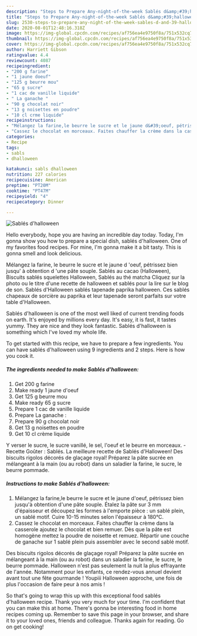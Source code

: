 ```yaml
---
description: "Steps to Prepare Any-night-of-the-week Sablés d&amp;#39;halloween"
title: "Steps to Prepare Any-night-of-the-week Sablés d&amp;#39;halloween"
slug: 2530-steps-to-prepare-any-night-of-the-week-sables-d-and-39-halloween
date: 2020-08-01T12:48:16.318Z
image: https://img-global.cpcdn.com/recipes/af756ea4e9750f8a/751x532cq70/sables-dhalloween-photo-principale-de-la-recette.jpg
thumbnail: https://img-global.cpcdn.com/recipes/af756ea4e9750f8a/751x532cq70/sables-dhalloween-photo-principale-de-la-recette.jpg
cover: https://img-global.cpcdn.com/recipes/af756ea4e9750f8a/751x532cq70/sables-dhalloween-photo-principale-de-la-recette.jpg
author: Harriett Gibson
ratingvalue: 4.4
reviewcount: 4087
recipeingredient:
- "200 g farine"
- "1 jaune doeuf"
- "125 g beurre mou"
- "65 g sucre"
- "1 cac de vanille liquide"
- " La ganache "
- "90 g chocolat noir"
- "13 g noisettes en poudre"
- "10 cl crme liquide"
recipeinstructions:
- "Mélangez la farine,le beurre le sucre et le jaune d&#39;oeuf, pétrissez bien jusqu&#39;à obtention d&#39;une pâte souple. Étalez la pâte sur 3 mm d&#39;épaisseur et découpez les formes à l&#39;emporte pièce : un sablé plein, un sablé motif. Cuire 10-15 minutes selon l&#39;épaisseur à 180°C."
- "Cassez le chocolat en morceaux. Faites chauffer la crème dans la casserole ajoutez le chocolat et bien remuer. Dès que la pâte est homogène mettez la poudre de noisette et remuez. Répartir une couche de ganache sur 1 sablé plein puis assembler avec le second sablé motif."
categories:
- Recipe
tags:
- sabls
- dhalloween

katakunci: sabls dhalloween 
nutrition: 227 calories
recipecuisine: American
preptime: "PT20M"
cooktime: "PT47M"
recipeyield: "4"
recipecategory: Dinner

---
```



![Sablés d&#39;halloween](https://img-global.cpcdn.com/recipes/af756ea4e9750f8a/751x532cq70/sables-dhalloween-photo-principale-de-la-recette.jpg)

Hello everybody, hope you are having an incredible day today. Today, I'm gonna show you how to prepare a special dish, sablés d&#39;halloween. One of my favorites food recipes. For mine, I'm gonna make it a bit tasty. This is gonna smell and look delicious.

Mélangez la farine, le beurre le sucre et le jaune d &#39;oeuf, pétrissez bien jusqu&#39; à obtention d &#39;une pâte souple. Sablés au cacao (Halloween), Biscuits sablés squelettes Halloween, Sablés au thé matcha Cliquez sur la photo ou le titre d&#39;une recette de halloween et sablés pour la lire sur le blog de son. Sablés d&#39;Halloween sablés tapenade paprika halloween. Ces sablés chapeaux de sorcière au paprika et leur tapenade seront parfaits sur votre table d&#39;Halloween.

Sablés d&#39;halloween is one of the most well liked of current trending foods on earth. It's enjoyed by millions every day. It's easy, it is fast, it tastes yummy. They are nice and they look fantastic. Sablés d&#39;halloween is something which I've loved my whole life.


To get started with this recipe, we have to prepare a few ingredients. You can have sablés d&#39;halloween using 9 ingredients and 2 steps. Here is how you cook it.

<!--inarticleads1-->

##### The ingredients needed to make Sablés d&#39;halloween:

1. Get 200 g farine
1. Make ready 1 jaune d&#39;oeuf
1. Get 125 g beurre mou
1. Make ready 65 g sucre
1. Prepare 1 cac de vanille liquide
1. Prepare  La ganache :
1. Prepare 90 g chocolat noir
1. Get 13 g noisettes en poudre
1. Get 10 cl crème liquide


Y verser le sucre, le sucre vanillé, le sel, l&#39;oeuf et le beurre en morceaux. - Recette Goûter : Sablés. La meilleure recette de Sablés d&#39;Halloween! Des biscuits rigolos décorés de glaçage royal! Préparez la pâte sucrée en mélangeant à la main (ou au robot) dans un saladier la farine, le sucre, le beurre pommade. 

<!--inarticleads2-->

##### Instructions to make Sablés d&#39;halloween:

1. Mélangez la farine,le beurre le sucre et le jaune d&#39;oeuf, pétrissez bien jusqu&#39;à obtention d&#39;une pâte souple. Étalez la pâte sur 3 mm d&#39;épaisseur et découpez les formes à l&#39;emporte pièce : un sablé plein, un sablé motif. Cuire 10-15 minutes selon l&#39;épaisseur à 180°C.
1. Cassez le chocolat en morceaux. Faites chauffer la crème dans la casserole ajoutez le chocolat et bien remuer. Dès que la pâte est homogène mettez la poudre de noisette et remuez. Répartir une couche de ganache sur 1 sablé plein puis assembler avec le second sablé motif.


Des biscuits rigolos décorés de glaçage royal! Préparez la pâte sucrée en mélangeant à la main (ou au robot) dans un saladier la farine, le sucre, le beurre pommade. Halloween n&#39;est pas seulement la nuit la plus effrayante de l&#39;année. Notamment pour les enfants, ce rendez-vous annuel devient avant tout une fête gourmande ! Youpiii Halloween approche, une fois de plus l&#39;occasion de faire peur à nos amis ! 

So that's going to wrap this up with this exceptional food sablés d&#39;halloween recipe. Thank you very much for your time. I'm confident that you can make this at home. There's gonna be interesting food in home recipes coming up. Remember to save this page in your browser, and share it to your loved ones, friends and colleague. Thanks again for reading. Go on get cooking!
